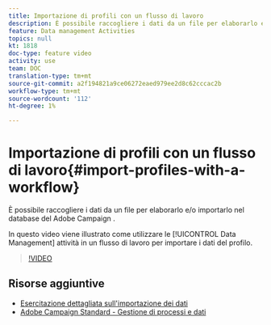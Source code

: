```yaml
---
title: Importazione di profili con un flusso di lavoro
description: È possibile raccogliere i dati da un file per elaborarlo e/o importarlo nel database del Adobe Campaign . Questo video spiega come importare i dati del profilo utilizzando un flusso di lavoro.
feature: Data management Activities
topics: null
kt: 1818
doc-type: feature video
activity: use
team: DOC
translation-type: tm+mt
source-git-commit: a2f194821a9ce06272eaed979ee2d8c62cccac2b
workflow-type: tm+mt
source-wordcount: '112'
ht-degree: 1%

---
```



# Importazione di profili con un flusso di lavoro{#import-profiles-with-a-workflow}

È possibile raccogliere i dati da un file per elaborarlo e/o importarlo nel database del Adobe Campaign .

In questo video viene illustrato come utilizzare le [!UICONTROL Data Management] attività in un flusso di lavoro per importare i dati del profilo.

>[!VIDEO](https://video.tv.adobe.com/v/24993?quality=12)

## Risorse aggiuntive

* [Esercitazione dettagliata sull&#39;importazione dei dati](https://docs.adobe.com/content/help/en/campaign-standard/using/managing-processes-and-data/workflow-general-operation/importing-data.html#example--import-workflow-template)
* [Adobe Campaign Standard  - Gestione di processi e dati](https://docs.adobe.com/content/help/en/campaign-standard/using/managing-processes-and-data/about-workflows-and-data-management/discovering-workflows.html)
